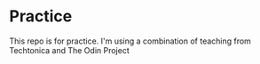 # Practice 

This repo is for practice. I'm using a combination of teaching from Techtonica and The Odin Project 

